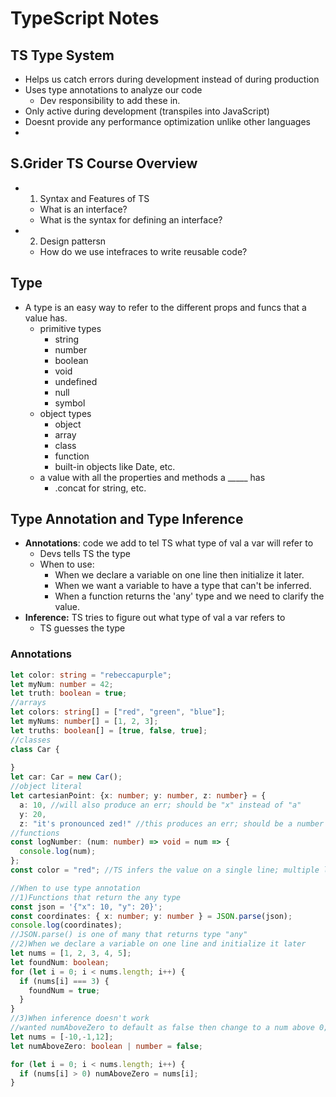 # TypeScript Notes

## TS Type System
* Helps us catch errors during development instead of during production
* Uses type annotations to analyze our code
  * Dev responsibility to add these in.
* Only active during development (transpiles into JavaScript)
* Doesnt provide any performance optimization unlike other languages
* 
## S.Grider TS Course Overview
* 1) Syntax and Features of TS
  * What is an interface?
  * What is the syntax for defining an interface?
* 2) Design pattersn
  * How do we use intefraces to write reusable code?

## Type
* A type is an easy way to refer to the different props and funcs that a value has.
  * primitive types
    * string
    * number
    * boolean
    * void
    * undefined
    * null
    * symbol
  * object types
    * object
    * array
    * class
    * function
    * built-in objects like Date, etc.
  * a value with all the properties and methods a _____ has
    * .concat for string, etc.

## Type Annotation and Type Inference
* **Annotations**: code we add to tel TS what type of val a var will refer to
  * Devs tells TS the type
  * When to use:
    * When we declare a variable on one line then initialize it later.
    * When we want a variable to have a type that can't be inferred.
    * When a function returns the 'any' type and we need to clarify the value.
* **Inference:** TS tries to figure out what type of val a var refers to
  * TS guesses the type
### Annotations
```typescript
let color: string = "rebeccapurple";
let myNum: number = 42;
let truth: boolean = true;
//arrays
let colors: string[] = ["red", "green", "blue"];
let myNums: number[] = [1, 2, 3];
let truths: boolean[] = [true, false, true];
//classes
class Car {
  
}
let car: Car = new Car();
//object literal
let cartesianPoint: {x: number; y: number, z: number} = {
  a: 10, //will also produce an err; should be "x" instead of "a"
  y: 20,
  z: "it's pronounced zed!" //this produces an err; should be a number not a string
//functions
const logNumber: (num: number) => void = num => {
  console.log(num);
};
const color = "red"; //TS infers the value on a single line; multiple lines have ": any"

//When to use type annotation
//1)Functions that return the any type
const json = '{"x": 10, "y": 20}';
const coordinates: { x: number; y: number } = JSON.parse(json);
console.log(coordinates);
//JSON.parse() is one of many that returns type "any"
//2)When we declare a variable on one line and initialize it later
let nums = [1, 2, 3, 4, 5];
let foundNum: boolean;
for (let i = 0; i < nums.length; i++) {
  if (nums[i] === 3) {
    foundNum = true;
  }
}
//3)When inference doesn't work
//wanted numAboveZero to default as false then change to a num above 0;
let nums = [-10,-1,12];
let numAboveZero: boolean | number = false;

for (let i = 0; i < nums.length; i++) {
  if (nums[i] > 0) numAboveZero = nums[i];
}
```